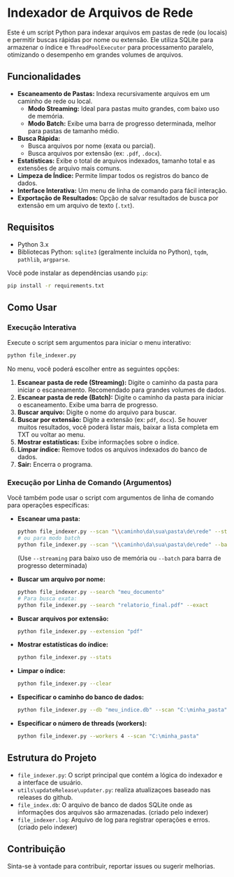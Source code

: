 # Indexador de Arquivos de Rede

Este é um script Python para indexar arquivos em pastas de rede (ou locais) e permitir buscas rápidas por nome ou extensão. Ele utiliza SQLite para armazenar o índice e `ThreadPoolExecutor` para processamento paralelo, otimizando o desempenho em grandes volumes de arquivos.

## Funcionalidades

- **Escaneamento de Pastas:** Indexa recursivamente arquivos em um caminho de rede ou local.
  - **Modo Streaming:** Ideal para pastas muito grandes, com baixo uso de memória.
  - **Modo Batch:** Exibe uma barra de progresso determinada, melhor para pastas de tamanho médio.
- **Busca Rápida:**
  - Busca arquivos por nome (exata ou parcial).
  - Busca arquivos por extensão (ex: `.pdf`, `.docx`).
- **Estatísticas:** Exibe o total de arquivos indexados, tamanho total e as extensões de arquivo mais comuns.
- **Limpeza de Índice:** Permite limpar todos os registros do banco de dados.
- **Interface Interativa:** Um menu de linha de comando para fácil interação.
- **Exportação de Resultados:** Opção de salvar resultados de busca por extensão em um arquivo de texto (`.txt`).

## Requisitos

- Python 3.x
- Bibliotecas Python: `sqlite3` (geralmente incluída no Python), `tqdm`, `pathlib`, `argparse`.

Você pode instalar as dependências usando `pip`:

```bash
pip install -r requirements.txt
```

## Como Usar

### Execução Interativa

Execute o script sem argumentos para iniciar o menu interativo:

```bash
python file_indexer.py
```

No menu, você poderá escolher entre as seguintes opções:

1.  **Escanear pasta de rede (Streaming):** Digite o caminho da pasta para iniciar o escaneamento. Recomendado para grandes volumes de dados.
2.  **Escanear pasta de rede (Batch):** Digite o caminho da pasta para iniciar o escaneamento. Exibe uma barra de progresso.
3.  **Buscar arquivo:** Digite o nome do arquivo para buscar.
4.  **Buscar por extensão:** Digite a extensão (ex: `pdf`, `docx`). Se houver muitos resultados, você poderá listar mais, baixar a lista completa em TXT ou voltar ao menu.
5.  **Mostrar estatísticas:** Exibe informações sobre o índice.
6.  **Limpar índice:** Remove todos os arquivos indexados do banco de dados.
0.  **Sair:** Encerra o programa.

### Execução por Linha de Comando (Argumentos)

Você também pode usar o script com argumentos de linha de comando para operações específicas:

-   **Escanear uma pasta:**
    ```bash
    python file_indexer.py --scan "\\caminho\da\sua\pasta\de\rede" --streaming
    # ou para modo batch
    python file_indexer.py --scan "\\caminho\da\sua\pasta\de\rede" --batch
    ```
    (Use `--streaming` para baixo uso de memória ou `--batch` para barra de progresso determinada)

-   **Buscar um arquivo por nome:**
    ```bash
    python file_indexer.py --search "meu_documento"
    # Para busca exata:
    python file_indexer.py --search "relatorio_final.pdf" --exact
    ```

-   **Buscar arquivos por extensão:**
    ```bash
    python file_indexer.py --extension "pdf"
    ```

-   **Mostrar estatísticas do índice:**
    ```bash
    python file_indexer.py --stats
    ```

-   **Limpar o índice:**
    ```bash
    python file_indexer.py --clear
    ```

-   **Especificar o caminho do banco de dados:**
    ```bash
    python file_indexer.py --db "meu_indice.db" --scan "C:\minha_pasta"
    ```

-   **Especificar o número de threads (workers):**
    ```bash
    python file_indexer.py --workers 4 --scan "C:\minha_pasta"
    ```

## Estrutura do Projeto

-   `file_indexer.py`: O script principal que contém a lógica do indexador e a interface de usuário.
-   `utils\updateRelease\updater.py`: realiza atualizaçoes baseado nas releases do github.
-   `file_index.db`: O arquivo de banco de dados SQLite onde as informações dos arquivos são armazenadas. (criado pelo indexer)
-   `file_indexer.log`: Arquivo de log para registrar operações e erros. (criado pelo indexer)

## Contribuição

Sinta-se à vontade para contribuir, reportar issues ou sugerir melhorias.

